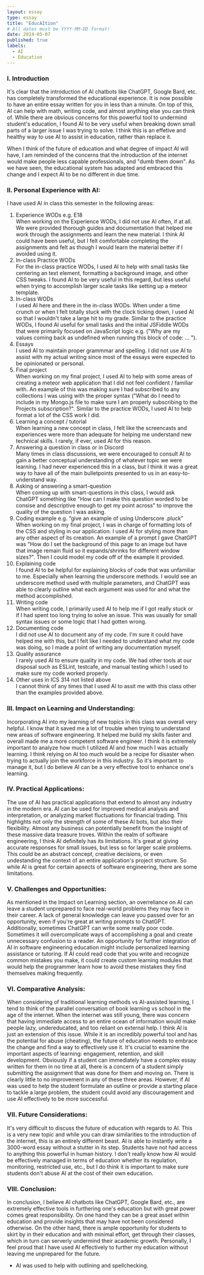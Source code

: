 ```yaml
---
layout: essay
type: essay
title: "EducAItion"
# All dates must be YYYY-MM-DD format!
date: 2024-05-07
published: true
labels:
  - AI
  - Education
---
```

### I. Introduction
It's clear that the introduction of AI chatbots like ChatGPT, Google Bard, etc. has completely transformed the educational experience. It is now possible to have an entire essay written for you in less than a minute. On top of this, AI can help with math, writing code, and almost anything else you can think of. While there are obvious concerns for this powerful tool to undermind student's education, I found AI to be very useful when breaking down small parts of a larger issue I was trying to solve. I think this is an effetive and healthy way to use AI to assist in education, rather than replace it.

When I think of the future of education and what degree of impact AI will have, I am reminded of the concerns that the introduction of the internet would make people less capable professionals, and "dumb them down". As we have seen, the educational system has adapted and embraced this change and I expect AI to be no different in due time.

### II. Personal Experience with AI:
I have used AI in class this semester in the following areas:

  1. Experience WODs e.g. E18   
When working on the Experience WODs, I did not use AI often, if at all. We were provided thorough guides and documentation that helped me work through the assignments and learn the new material. I think AI could have been useful, but I felt comfortable completing the assignments and felt as though I would learn the material better if I avoided using it.
  2. In-class Practice WODs   
For the in-class practice WODs, I used AI to help with small tasks like centering an text element, formatting a background image, and other CSS tweaks. I found AI to be very useful in this regard, but less useful when trying to accomplish larger scale tasks like setting up a meteor template.
  3. In-class WODs   
I used AI here and there in the in-class WODs. When under a time crunch or when I felt totally stuck with the clock ticking down, I used AI so that I wouldn't take a large hit to my grade. Similar to the practice WODs, I found AI useful for small tasks and the initial JSFiddle WODs that were primarily focused on JavaScript logic e.g. ("Why are my values coming back as undefined when running this block of code: ... ").
  4. Essays   
I used AI to maintain proper grammmar and spelling. I did not use AI to assist with my actual writing since most of the essays were expected to be opinionated or personal.
  5. Final project   
When working on my final project, I used AI to help with some areas of creating a meteor web application that I did not feel confident / familiar with. An example of this was making sure I had subscribed to any collections I was using with the proper syntax ("What do I need to include in my Mongo.js file to make sure I am properly subscribing to the Projects subscription?". Similar to the practice WODs, I used AI to help format a lot of the CSS work I did.
  6. Learning a concept / tutorial   
When learning a new concept in class, I felt like the screencasts and experiences were more than adequate for helping me understand new technical skills. I rarely, if ever, used AI for this reason.
  7. Answering a question in class or in Discord   
Many times in class discussions, we were encouraged to consult AI to gain a better conceptual understanding of whatever topic we were learning. I had never experienced this in a class, but I think it was a great way to have all of the main bulletpoints presented to us in an easy-to-understand way.
  8. Asking or answering a smart-question   
When coming up with smart-questions in this class, I would ask ChatGPT something like "How can I make this question worded to be consise and descriptive enough to get my point across" to improve the quality of the question I was asking. 
  9. Coding example e.g. “give an example of using Underscore .pluck”   
When working on my final project, I was in charge of formatting lots of the CSS and styling in our application. I used AI for styling more than any other aspect of its creation. An example of a prompt I gave ChatGPT was "How do I set the background of this page to an image but have that image remain fluid so it expands/shrinks for different window sizes?". Then I could model my code off of the example it provided.
  10. Explaining code   
I found AI to be helpful for explaining blocks of code that was unfamiliar to me. Especially when learning the underscore methods. I would see an underscore method used with multiple parameters, and ChatGPT was able to clearly outline what each argument was used for and what the method accomplished. 
  11. Writing code   
When writing code, I primarily used AI to help me if I got really stuck or if I had spent too long trying to solve an issue. This was usually for small syntax issues or some logic that I had gotten wrong.
  13. Documenting code   
I did not use AI to document any of my code. I'm sure it could have helped me with this, but I felt like I needed to understand what my code was doing, so I made a point of writing any documentation myself.
  14. Quality assurance   
I rarely used AI to ensure quality in my code. We had other tools at our disposal such as ESLint, testcafe, and manual testing which I used to make sure my code worked properly.
  15. Other uses in ICS 314 not listed above   
I cannot think of any times that I used AI to assit me with this class other than the examples provided above.

### III. Impact on Learning and Understanding:
Incorporating AI into my learning of new topics in this class was overall very helpful. I know that it saved me a lot of trouble when trying to understand new areas of software engineering. It helped me build my skills faster and overall made me a more competent software engineer. I think it is extremely important to analyze how much I utilized AI and how much I was actually learning. I think relying on AI too much would be a recipe for disaster when trying to actually join the workforce in this industry. So it's important to manage it, but I do believe AI can be a very effective tool to enhance one's learning.

### IV. Practical Applications:
The use of AI has practical applications that extend to almost any industry in the modern era. AI can be used for improved medical analysis and interpretation, or analyzing market fluctuations for financial trading. This highlights not only the strength of some of these AI bots, but also their flexibility. Almost any business can potentially benefit from the insight of these massive data treasure troves. Within the realm of software engineering, I think AI definitely has its limitations. It's great at giving accurate responses for small issues, but less so for larger scale problems. This could be an abstract concept, creative decisions, or even undestanding the context of an entire application's project structure. So while AI is great for certain apsects of software engineering, there are some limitations.

### V. Challenges and Opportunities:
As mentioned in the Impact on Learning section, an overreliance on AI can leave a student unprepared to face real-world problems they may face in their career. A lack of general knowledge can leave you passed over for an opportunity, even if you're great at writing prompts to ChatGPT. Additionally, sometimes ChatGPT can write some really poor code. Sometimes it will overcomplicate ways of accomplishing a goal and create unnecessary confusion to a reader. An opportunity for further integration of AI in software engineering education might include personalized learning assistance or tutoring. If AI could read code that you write and recognize common mistakes you make, it could create custom learning modules that would help the programmer learn how to avoid these mistakes they find themselves making frequently.

### VI. Comparative Analysis:
When considering of traditional learning methods vs AI-assisted learning, I tend to think of the parallel conversation of book learning vs school in the age of the internet. When the internet was still young, there was concern that having immediate access to an entire ocean of information would make people lazy, undereducated, and too reliant on external help. I think AI is just an extension of this issue. While it is an incredibly powerful tool and has the potential for abuse (cheating), the future of education needs to embrace the change and find a way to effectively use it. It's crucial to examine the important aspects of learning: engagement, retention, and skill development. Obviously if a student can immediately have a complex essay written for them in no time at all, there is a concern of a student simply submitting the assignment that was done for them and moving on. There is clearly little to no improvement in any of these three areas. However, if AI was used to help the student formulate an outline or provide a starting place to tackle a large problem, the student could avoid any discouragement and use AI effectively to be more successful.

### VII. Future Considerations:
It's very difficult to discuss the future of education with regards to AI. This is a very new topic and while you can draw similarities to the introduction of the internet, this is an entirely different beast. AI is able to instantly write a 3000-word essay without a stutter in its step. Students have not had access to anything this powerful in human history. I don't really know how AI would be effectively managed in terms of education whether its regulation, monitoring, restricted use, etc., but I do think it is important to make sure students don't abuse AI at the cost of their own education.

### VIII. Conclusion:
In conclusion, I believe AI chatbots like ChatGPT, Google Bard, etc., are extremely effective tools in furthering one's education but with great power comes great responsibility. On one hand they can be a great asset within education and provide insights that may have not been considered otherwise. On the other hand, there is ample opportunity for students to skirt by in their education and with minimal effort, get through their classes, which in turn can serverly undermind their academic growth. Personally, I feel proud that I have used AI effectively to further my education without leaving me unprepared for the future.

* AI was used to help with outlining and spellchecking.

